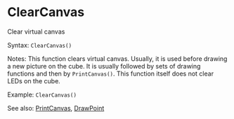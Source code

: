# ClearCanvas

Clear virtual canvas

Syntax: `ClearCanvas()`

Notes: This function clears virtual canvas. Usually, it is used before drawing a new picture on the cube. It is usually followed by sets of drawing functions and then by `PrintCanvas()`. This function itself does not clear LEDs on the cube.

Example: `ClearCanvas()`

See also: [PrintCanvas](/api-native-functions/printcanvas.md), [DrawPoint](/api-native-functions/drawpoint.md)

